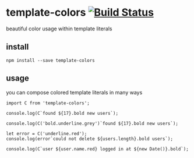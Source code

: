 # template-colors [![Build Status](https://travis-ci.org/icodeforlove/template-colors.png?branch=master)](https://travis-ci.org/icodeforlove/template-colors)

beautiful color usage within template literals

## install

```
npm install --save template-colors
```

## usage

you can compose colored template literals in many ways

```
import C from 'template-colors';

console.log(C`found ${17}.bold new users`);

console.log(C('bold.underline.grey')`found ${17}.bold new users`);

let error = C('underline.red');
console.log(error`could not delete ${users.length}.bold users`);

console.log(C`user ${user.name.red} logged in at ${new Date()}.bold`);
```